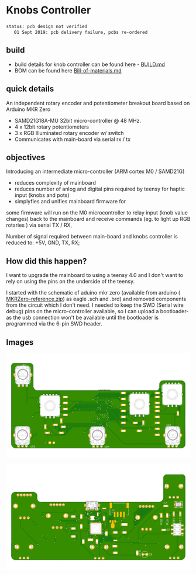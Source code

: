 # Knobs Controller

```
status: pcb design not verified 
   01 Sept 2019: pcb delivery failure, pcbs re-ordered
```

## build
* build details for knob controller can be found here - [BUILD.md](BUILD.md) 
* BOM can be found here [Bill-of-materials.md](Bill-of-materials.md)

## quick details
An independent rotary encoder and potentiometer breakout board based on Arduino MKR Zero
* SAMD21G18A-MU 32bit micro-controller @ 48 MHz. 
* 4 x 12bit rotary potentiometers
* 3 x RGB Illuminated rotary encoder w/ switch
* Communicates with main-board via serial rx / tx

## objectives
Introducing an intermediate micro-controller (ARM cortex M0 / SAMD21G) 
* reduces complexity of mainboard
* reduces number of anlog and digital pins required by teensy for haptic input (knobs and pots)
* simplyfies and unifies mainboard firmware for 

some firmware will run on the M0 microcontroller to relay input (knob value changes) back to the mainboard and receive commands (eg. to light up RGB rotaries ) via serial TX / RX, 

Number of signal required between main-board and knobs controller is reduced to: +5V, GND, TX, RX;  

## How did this happen?
I want to upgrade the mainboard to using a teensy 4.0 and I don't want to rely on using the pins on the underside of the teensy. 

I started with the schematic of aduino mkr zero (available from arduino ( [MKRZero-reference.zip](https://content.arduino.cc/assets/MKRZero-reference.zip)) as eagle .sch and .brd) and removed components from the circuit which I don't need. I needed to keep the SWD (Serial wire debug) pins on the micro-controller available, so I can upload a bootloader- as the usb connection won't be available until the bootloader is programmed via the 6-pin SWD header.

## Images

![top view](images/Knob_controller_top_view.png)

![bottom view](images/Knob_controller_bottom_view.png)
